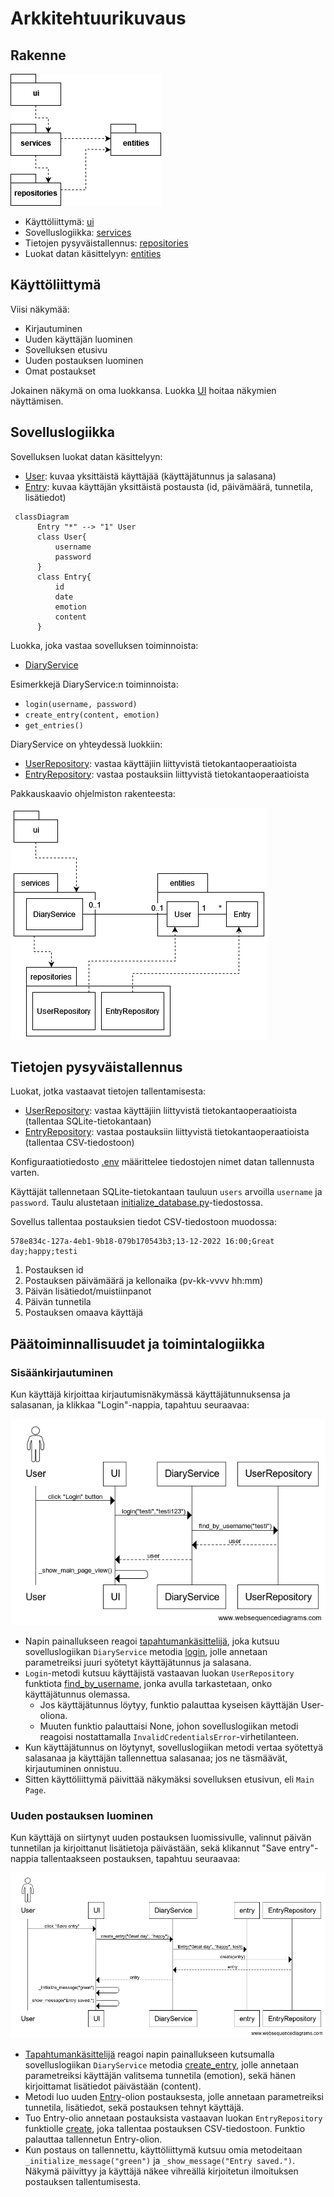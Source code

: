 # Arkkitehtuurikuvaus

## Rakenne

![pakkausrakenne](./kuvat/pakkausrakenne.png)

- Käyttöliittymä: [ui](https://github.com/liisaket/ot-harjoitustyo/blob/master/src/ui)
- Sovelluslogiikka: [services](https://github.com/liisaket/ot-harjoitustyo/blob/master/src/services)
- Tietojen pysyväistallennus: [repositories](https://github.com/liisaket/ot-harjoitustyo/blob/master/src/repositories)
- Luokat datan käsittelyyn: [entities](https://github.com/liisaket/ot-harjoitustyo/blob/master/src/entities)

## Käyttöliittymä

Viisi näkymää:
- Kirjautuminen
- Uuden käyttäjän luominen
- Sovelluksen etusivu
- Uuden postauksen luominen
- Omat postaukset

Jokainen näkymä on oma luokkansa. Luokka [UI](https://github.com/liisaket/ot-harjoitustyo/blob/master/src/ui/ui.py) hoitaa näkymien näyttämisen.

## Sovelluslogiikka

Sovelluksen luokat datan käsittelyyn:

- [User](https://github.com/liisaket/ot-harjoitustyo/blob/master/src/entities/user.py): kuvaa yksittäistä käyttäjää (käyttäjätunnus ja salasana)
- [Entry](https://github.com/liisaket/ot-harjoitustyo/blob/master/src/entities/entry.py): kuvaa käyttäjän yksittäistä postausta (id, päivämäärä, tunnetila, lisätiedot)

```mermaid
 classDiagram
      Entry "*" --> "1" User
      class User{
          username
          password
      }
      class Entry{
          id
          date
          emotion
          content
      }
```

Luokka, joka vastaa sovelluksen toiminnoista:

- [DiaryService](https://github.com/liisaket/ot-harjoitustyo/blob/master/src/services/diary_service.py)

Esimerkkejä DiaryService:n toiminnoista:

- ```login(username, password)```
- ```create_entry(content, emotion)```
- ```get_entries()```

DiaryService on yhteydessä luokkiin:

- [UserRepository](https://github.com/liisaket/ot-harjoitustyo/blob/master/src/repositories/user_repository.py): vastaa käyttäjiin liittyvistä tietokantaoperaatioista
- [EntryRepository](https://github.com/liisaket/ot-harjoitustyo/blob/master/src/repositories/entry_repository.py): vastaa postauksiin liittyvistä tietokantaoperaatioista

Pakkauskaavio ohjelmiston rakenteesta:

![Pakkausrakenne](./kuvat/arkkitehtuuri-rakenne.png)

## Tietojen pysyväistallennus

Luokat, jotka vastaavat tietojen tallentamisesta:

- [UserRepository](https://github.com/liisaket/ot-harjoitustyo/blob/master/src/repositories/user_repository.py): vastaa käyttäjiin liittyvistä tietokantaoperaatioista (tallentaa SQLite-tietokantaan)
- [EntryRepository](https://github.com/liisaket/ot-harjoitustyo/blob/master/src/repositories/entry_repository.py): vastaa postauksiin liittyvistä tietokantaoperaatioista (tallentaa CSV-tiedostoon)

Konfiguraatiotiedosto [.env](https://github.com/liisaket/ot-harjoitustyo/blob/master/.env) määrittelee tiedostojen nimet datan tallennusta varten.

Käyttäjät tallennetaan SQLite-tietokantaan tauluun ```users``` arvoilla ```username``` ja ```password```. Taulu alustetaan [initialize_database.py](https://github.com/liisaket/ot-harjoitustyo/blob/master/src/initialize_database.py)-tiedostossa.

Sovellus tallentaa postauksien tiedot CSV-tiedostoon muodossa:

```
578e834c-127a-4eb1-9b18-079b170543b3;13-12-2022 16:00;Great day;happy;testi
```

1. Postauksen id
2. Postauksen päivämäärä ja kellonaika (pv-kk-vvvv hh:mm)
3. Päivän lisätiedot/muistiinpanot
4. Päivän tunnetila
5. Postauksen omaava käyttäjä

## Päätoiminnallisuudet ja toimintalogiikka

### Sisäänkirjautuminen

Kun käyttäjä kirjoittaa kirjautumisnäkymässä käyttäjätunnuksensa ja salasanan, ja klikkaa "Login"-nappia, tapahtuu seuraavaa:

![Sekvenssikaavio](./kuvat/sekvenssikaavio_ui.png)

- Napin painallukseen reagoi [tapahtumankäsittelijä](https://github.com/liisaket/ot-harjoitustyo/blob/master/src/ui/login_view.py#L20), joka kutsuu sovelluslogiikan ```DiaryService``` metodia [login](https://github.com/liisaket/ot-harjoitustyo/blob/master/src/services/diary_service.py#L46), jolle annetaan parametreiksi juuri syötetyt käyttäjätunnus ja salasana. 
- ```Login```-metodi kutsuu käyttäjistä vastaavan luokan ```UserRepository``` funktiota [find_by_username](https://github.com/liisaket/ot-harjoitustyo/blob/master/src/repositories/user_repository.py#L46), jonka avulla tarkastetaan, onko käyttäjätunnus olemassa.
  - Jos käyttäjätunnus löytyy, funktio palauttaa kyseisen käyttäjän User-oliona.
  - Muuten funktio palauttaisi None, johon sovelluslogiikan metodi reagoisi nostattamalla ```InvalidCredentialsError```-virhetilanteen.
- Kun käyttäjätunnus on löytynyt, sovelluslogiikan metodi vertaa syötettyä salasanaa ja käyttäjän tallennettua salasanaa; jos ne täsmäävät, kirjautuminen onnistuu.
- Sitten käyttöliittymä päivittää näkymäksi sovelluksen etusivun, eli ```Main Page```.

### Uuden postauksen luominen

Kun käyttäjä on siirtynyt uuden postauksen luomissivulle, valinnut päivän tunnetilan ja kirjoittanut lisätietoja päivästään, sekä klikannut "Save entry"-nappia tallentaakseen postauksen, tapahtuu seuraavaa:

![Kaavio2](./kuvat/save_entry.png)

- [Tapahtumankäsittelijä](https://github.com/liisaket/ot-harjoitustyo/blob/master/src/ui/new_entry_view.py#L73) reagoi napin painallukseen kutsumalla sovelluslogiikan ```DiaryService``` metodia [create_entry](https://github.com/liisaket/ot-harjoitustyo/blob/master/src/services/diary_service.py#L107), jolle annetaan parametreiksi käyttäjän valitsema tunnetila (emotion), sekä hänen kirjoittamat lisätiedot päivästään (content).
- Metodi luo uuden [Entry](https://github.com/liisaket/ot-harjoitustyo/blob/master/src/services/diary_service.py#L117)-olion postauksesta, jolle annetaan parametreiksi tunnetila, lisätiedot, sekä postauksen tehnyt käyttäjä.
- Tuo Entry-olio annetaan postauksista vastaavan luokan ```EntryRepository``` funktiolle [create](https://github.com/liisaket/ot-harjoitustyo/blob/master/src/repositories/entry_repository.py#L46), joka tallentaa postauksen CSV-tiedostoon. Funktio palauttaa tallennetun Entry-olion.
- Kun postaus on tallennettu, käyttöliittymä kutsuu omia metodeitaan ```_initialize_message("green")``` ja ```_show_message("Entry saved.")```. Näkymä päivittyy ja käyttäjä näkee vihreällä kirjoitetun ilmoituksen postauksen tallentumisesta.
